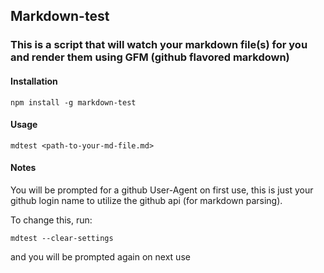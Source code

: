 ## Markdown-test

### This is a script that will watch your markdown file(s) for you and render them using GFM (github flavored markdown)

#### Installation

```
npm install -g markdown-test
```

#### Usage
```
mdtest <path-to-your-md-file.md>
```

#### Notes

You will be prompted for a github User-Agent on first use, this is just your github login name to utilize the github api (for markdown parsing).

To change this, run:

```
mdtest --clear-settings
```

and you will be prompted again on next use